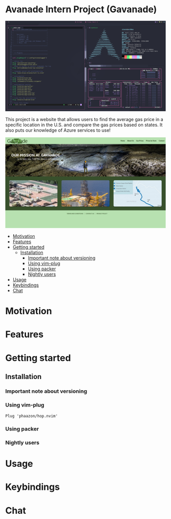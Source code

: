 # Avanade Intern Project (Gavanade)

<p align=center>
  <img src="./assets/preview.png">
</p>

This project is a website that allows users to find the average gas price in a specific location in the U.S. and compare the gas prices based on states. It also puts our knowledge of Azure services to use!

<p align="center">
  <img src="./assets/homepage.png"/>
</p>

-   [Motivation](#motivation)
-   [Features](#features)
-   [Getting started](#getting-started)
    -   [Installation](#installation)
        -   [Important note about versioning](#important-note-about-versioning)
        -   [Using vim-plug](#using-vim-plug)
        -   [Using packer](#using-packer)
        -   [Nightly users](#nightly-users)
-   [Usage](#usage)
-   [Keybindings](#keybindings)
-   [Chat](#chat)

# Motivation

# Features

# Getting started

## Installation

### Important note about versioning

### Using vim-plug

```vim
Plug 'phaazon/hop.nvim'
```

### Using packer

### Nightly users

# Usage

# Keybindings

# Chat
